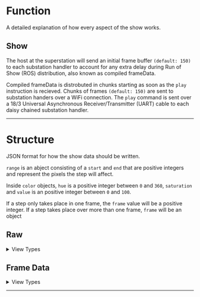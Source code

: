 # Function

A detailed explanation of how every aspect of the show works.

## Show
The host at the superstation will send an initial frame buffer `(default: 150)` to each substation handler to account for any extra delay during Run of Show (ROS) distribution, also known as compiled frameData.

Compiled frameData is distrobuted in chunks starting as soon as the `play` instruction is recieved. Chunks of frames `(default: 150)` are sent to substation handers over a WiFi connection. The `play` command is sent over a 18/3 Universal Asynchronous Receiver/Transmitter (UART) cable to each daisy chained substation handler.

<hr/>

# Structure

JSON format for how the show data should be written.

`range` is an abject consisting  of a `start` and `end` that are positive integers and represent the pixels the step will affect.

Inside `color` objects, `hue` is a positive integer between `0` and `360`, `saturation` and `value` is an positive integer between `0` and `100`.

If a step only takes place in one frame, the `frame` value will be a positive integer. If a step takes place over more than one frame, `frame` will be an object

## Raw

<details><summary>View Types</summary>

**Set**
```
{
    "details": { "name": "", "color": "" },
    "type": "set",
    "range": {"start": 0, "end": 0},
    "color":  {"hue": 0, "saturation": 0, "value": 0},
    "frame": 0
}
```

**Transform**
```
{
    "details": { "name": "", "color": "" },
    "type": "transform",
    "range": {"start": 0, "end": 0},
    "color": {
        "start": {"hue": 0, "saturation": 0, "value": 0},
        "end": {"hue": 0, "saturation": 0, "value": 0}
    },
    "frame": {"start": 0, "end": 0}
}
```

**Segment**

`length` takes a positive integer value. If `length` is not present or set to `0`, the pixels will be divided into the number of items in the `color` array.
```
{
    "details": { "name": "", "color": "" },
    "type": "segment",
    "range": {"start": 0, "end": 0},
    "length": 0,
    "color": [
        {"hue": 0, "saturation": 0, "value": 0},
        {"hue": 0, "saturation": 0, "value": 0},
        ...
    ],
    "frame": 0
}
```

**Trail**

`life` takes a number of frames represented as a positive integer value. If `life` is not present or set to `0`, the life will be assumed to be `infinite` and pixels will not revert to black. `decay` is a positive integer between `0` and `100` that represents the fraction of the `life` in which the pixels will start to decay. If `decay` is set to `100`, the color will start to fade immediately; if set to `0` the pixels will not fade and disapear after their lifespan.
```
{
    "details": { "name": "", "color": "" },
    "type": "trail",
    "range": {"start": 0, "end": 0},
    "life": 0,
    "decay": 0,
    "reverse": false,
    "color": {"hue": 0, "saturation": 0, "value": 0},
    "frame": {"start": 0, "end": 0}
}
```

**Twinkle**

`life` takes a number of frames represented as a positive integer value. If `life` is not present or set to `0`, the life will be assumed to be `infinite` and pixels will not revert to black. `decay` is a positive integer between `0` and `100` that represents the fraction of the `life` in which the pixels will start to decay. If `decay` is set to `100`, the color will start to fade immediately; if set to `0` the pixels will not fade and disapear after their lifespan. `rate` is a positive integer value that represents the number of new twinkles per frame.
```
{
    "details": { "name": "", "color": "" },
    "type": "twinkle",
    "range": {"start": 0, "end": 0},
    "life": 0,
    "decay": 0,
    "rate": 0,
    "color": {"hue": 0, "saturation": 0, "value": 0},
    "frame": {"start": 0, "end": 0}
}
```
</details>

## Frame Data
<details><summary>View Types</summary>

**Range**
```
[
    "range",
    [0, 0] // Pixel [start, end]
    [0, 0, 0] // Color [hue, saturation, value]
]
```

**List** *(Currently Unused)*
```
[
    "list",
    [0, 0, ...] // Pixel list
    [0, 0, 0] // Color [hue, saturation, value]
]
```
</details>

<hr/>